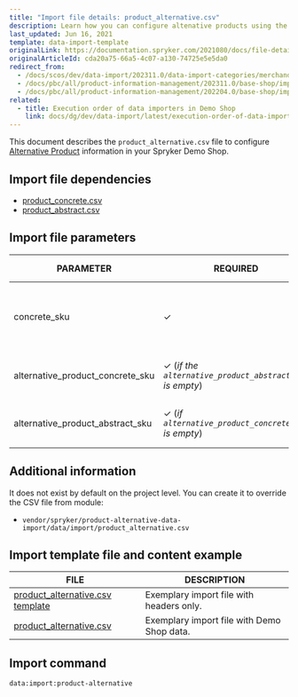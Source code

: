 ```yaml
---
title: "Import file details: product_alternative.csv"
description: Learn how you can configure altenative products using the product alternative csv file within your Spryker Cloud Commerce OS project.
last_updated: Jun 16, 2021
template: data-import-template
originalLink: https://documentation.spryker.com/2021080/docs/file-details-product-alternativecsv
originalArticleId: cda20a75-66a5-4c07-a130-74725e5e5da0
redirect_from:
  - /docs/scos/dev/data-import/202311.0/data-import-categories/merchandising-setup/product-merchandising/file-details-product-alternative.csv.html
  - /docs/pbc/all/product-information-management/202311.0/base-shop/import-and-export-data/file-details-product-alternative.csv.html
  - /docs/pbc/all/product-information-management/202204.0/base-shop/import-and-export-data/import-file-details-product-alternative.csv.html
related:
  - title: Execution order of data importers in Demo Shop
    link: docs/dg/dev/data-import/latest/execution-order-of-data-importers.html
---
```


This document describes the `product_alternative.csv` file to configure [Alternative Product](/docs/pbc/all/product-information-management/{{page.version}}/base-shop/feature-overviews/alternative-products-feature-overview.html) information in your Spryker Demo Shop.

## Import file dependencies

- [product_concrete.csv](/docs/pbc/all/product-information-management/{{page.version}}/base-shop/import-and-export-data/products-data-import/import-file-details-product-concrete.csv.html)
- [product_abstract.csv](/docs/pbc/all/product-information-management/{{page.version}}/base-shop/import-and-export-data/products-data-import/import-file-details-product-abstract.csv.html)


## Import file parameters

| PARAMETER | REQUIRED | TYPE | REQUIREMENTS OR COMMENTS | DESCRIPTION |
| --- | --- | --- | --- | --- |
| concrete_sku | &check; | String |N/A* | SKU of the concrete product to which this alternative is applied. |
| alternative_product_concrete_sku | &check; (*if the `alternative_product_abstract_sku` is empty*) | String |  | SKU of the alternative concrete product. |
| alternative_product_abstract_sku | &check; (*if `alternative_product_concrete_sku` is empty*) | String |  | SKU of the alternative abstract product. |



## Additional information

It does not exist by default on the project level. You can create it to override the CSV file from module:

- `vendor/spryker/product-alternative-data-import/data/import/product_alternative.csv`

## Import template file and content example

| FILE | DESCRIPTION |
| --- | --- |
| [product_alternative.csv template](https://spryker.s3.eu-central-1.amazonaws.com/docs/Developer+Guide/Back-End/Data+Manipulation/Data+Ingestion/Data+Import/Data+Import+Categories/Merchandising+Setup/Product+Merchandising/Template+product_alternative.csv) | Exemplary import file with headers only. |
| [product_alternative.csv](https://spryker.s3.eu-central-1.amazonaws.com/docs/Developer+Guide/Back-End/Data+Manipulation/Data+Ingestion/Data+Import/Data+Import+Categories/Merchandising+Setup/Product+Merchandising/product_alternative.csv) | Exemplary import file with Demo Shop data. |

## Import command

```bash
data:import:product-alternative
```
